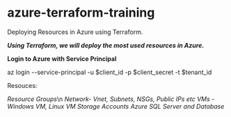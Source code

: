 # azure-terraform-training
Deploying Resources in Azure using Terraform.


***Using Terraform, we will deploy the most used resources in Azure.***

**Login to Azure with Service Principal**

az login --service-principal -u $client_id -p $client_secret -t $tenant_id

Resouces:

*Resource Groups*\n
*Network- Vnet, Subnets, NSGs, Public IPs etc*
*VMs - Windows VM, Linux VM*
*Storage Accounts*
*Azure SQL Server and Database*
